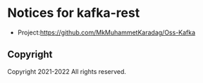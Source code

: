 # Notices for kafka-rest

* Project:https://github.com/MkMuhammetKaradag/Oss-Kafka

## Copyright

Copyright  2021-2022  All rights reserved.
